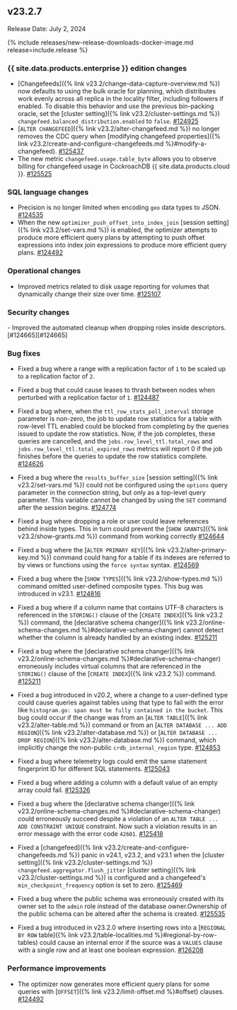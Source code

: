## v23.2.7

Release Date: July 2, 2024

{% include releases/new-release-downloads-docker-image.md release=include.release %}

<h3 id="v23-2-7-{{-site.data.products.enterprise-}}-edition-changes">{{ site.data.products.enterprise }} edition changes</h3>

- [Changefeeds]({% link v23.2/change-data-capture-overview.md %}) now defaults to using the bulk oracle for planning, which distributes work evenly across all replica in the locality filter, including followers if enabled. To disable this behavior and use the previous bin-packing oracle, set the [cluster setting]({% link v23.2/cluster-settings.md %}) `changefeed.balanced_distribution.enabled` to `false`. [#124925][#124925]
- [`ALTER CHANGEFEED`]({% link v23.2/alter-changefeed.md %}) no longer removes the CDC query when [modifying changefeed properties]({% link v23.2/create-and-configure-changefeeds.md %}#modify-a-changefeed). [#125437][#125437]
- The new metric `changefeed.usage.table_byte` allows you to observe billing for changefeed usage in CockroachDB {{ site.data.products.cloud }}. [#125525][#125525]

<h3 id="v23-2-7-sql-language-changes">SQL language changes</h3>

- Precision is no longer limited when encoding `geo` data types to JSON. [#124535][#124535]
- When the new `optimizer_push_offset_into_index_join` [session setting]({% link v23.2/set-vars.md %}) is enabled, the optimizer attempts to produce more efficient query plans by attempting to push offset expressions into index join expressions to produce more efficient query plans. [#124492][#124492]

<h3 id="v23-2-7-operational-changes">Operational changes</h3>

- Improved metrics related to disk usage reporting for volumes that dynamically change their size over time. [#125107][#125107]

<h3 id="v23-2-7-security-changes">Security changes</h3>
- Improved the automated cleanup when dropping roles inside descriptors. [#124665][#124665]

<h3 id="v23-2-7-bug-fixes">Bug fixes</h3>

- Fixed a bug where a range with a replication factor of `1` to be scaled up to a replication factor of `2`.
- Fixed a bug that could cause leases to thrash between nodes when perturbed with a replication factor of `1`. [#124487][#124487]
- Fixed a bug where, when the `ttl_row_stats_poll_interval` storage parameter is non-zero, the job to update row statistics for a table with row-level TTL enabled could be blocked from completing by the queries issued to update the row statistics. Now, if the job completes, these queries are cancelled, and the `jobs.row_level_ttl.total_rows` and `jobs.row_level_ttl.total_expired_rows` metrics will report 0 if the job finishes before the queries to update the row statistics complete. [#124626][#124626]
- Fixed a bug where the `results_buffer_size` [session setting]({% link v23.2/set-vars.md %}) could not be configured using the `options` query parameter in the connection string, but only as a top-level query parameter. This variable cannot be changed by using the `SET` command after the session begins. [#124774][#124774]
- Fixed a bug where dropping a role or user could leave references behind inside types. This in turn could prevent the [`SHOW GRANTS`]({% link v23.2/show-grants.md %}) command from working correctly [#124644][#124644]

- Fixed a bug where the [`ALTER PRIMARY KEY`]({% link v23.2/alter-primary-key.md %}) command could hang for a table if its indexes are referred to by views or functions using the `force syntax` syntax. [#124569][#124569]
- Fixed a bug where the [`SHOW TYPES`]({% link v23.2/show-types.md %}) command omitted user-defined composite types. This bug was introduced in v23.1. [#124816][#124816]
- Fixed a bug where if a column name that contains UTF-8 characters is referenced in the `STORING()` clause of the [`CREATE INDEX`]({% link v23.2 %}) command, the [declarative schema changer]({% link v23.2/online-schema-changes.md %}#declarative-schema-changer) cannot detect whether the column is already handled by an existing index. [#125211][#125211]
- Fixed a bug where the [declarative schema changer]({% link v23.2/online-schema-changes.md %}#declarative-schema-changer) erroneously includes virtual columns that are referenced in the `STORING()` clause of the [`CREATE INDEX`]({% link v23.2 %}) command. [#125211][#125211]
- Fixed a bug introduced in v20.2, where a change to a user-defined type could cause queries against tables using that type to fail with the error like `histogram.go: span must be fully contained in the bucket`. This bug could occur if the change was from an [`ALTER TABLE`]({% link v23.2/alter-table.md %}) command or from an [`ALTER DATABASE ... ADD REGION`]({% link v23.2/alter-database.md %}) or [`ALTER DATABASE ... DROP REGION`]({% link v23.2/alter-database.md %}) command, which implicitly change the non-public `crdb_internal_region` type. [#124853][#124853]
- Fixed a bug where telemetry logs could emit the same statement fingerprint ID for different SQL statements. [#125043][#125043]
- Fixed a bug where adding a column with a default value of an empty array could fail. [#125326][#125326]
- Fixed a bug where the [declarative schema changer]({% link v23.2/online-schema-changes.md %}#declarative-schema-changer) could erroneously succeed despite a violation of an `ALTER TABLE ... ADD CONSTRAINT UNIQUE` constraint. Now such a violation results in an error message with the error code `42601`. [#125418][#125418]
- Fixed a [changefeed]({% link v23.2/create-and-configure-changefeeds.md %}) panic in v24.1, v23.2, and v23.1 when the [cluster setting]({% link v23.2/cluster-settings.md %}) `changefeed.aggregator.flush_jitter` [cluster setting]({% link v23.2/cluster-settings.md %}) is configured and a changefeed's `min_checkpoint_frequency` option is set to zero. [#125469][#125469]
- Fixed a bug where the public schema was erroneously created with its owner set to the `admin` role instead of the database owner.Ownership  of the public schema can be altered after the schema is created. [#125535][#125535]
- Fixed a bug introduced in v23.2.0 where inserting rows into a [`REGIONAL BY ROW` table]({% link v23.2/table-localities.md %}#regional-by-row-tables) could cause an internal error if the source was a `VALUES` clause with a single row and at least one boolean expression. [#126208][#126208]

<h3 id="v23-2-7-performance-improvements">Performance improvements</h3>

- The optimizer now generates more efficient query plans for some queries with [`OFFSET`]({% link v23.2/limit-offset.md %}#offset) clauses. [#124492][#124492]

[#122704]: https://github.com/cockroachdb/cockroach/pull/122704
[#124487]: https://github.com/cockroachdb/cockroach/pull/124487
[#124492]: https://github.com/cockroachdb/cockroach/pull/124492
[#124535]: https://github.com/cockroachdb/cockroach/pull/124535
[#124569]: https://github.com/cockroachdb/cockroach/pull/124569
[#124626]: https://github.com/cockroachdb/cockroach/pull/124626
[#124644]: https://github.com/cockroachdb/cockroach/pull/124644
[#124665]: https://github.com/cockroachdb/cockroach/pull/124665
[#124774]: https://github.com/cockroachdb/cockroach/pull/124774
[#124800]: https://github.com/cockroachdb/cockroach/pull/124800
[#124816]: https://github.com/cockroachdb/cockroach/pull/124816
[#124853]: https://github.com/cockroachdb/cockroach/pull/124853
[#124925]: https://github.com/cockroachdb/cockroach/pull/124925
[#125043]: https://github.com/cockroachdb/cockroach/pull/125043
[#125107]: https://github.com/cockroachdb/cockroach/pull/125107
[#125211]: https://github.com/cockroachdb/cockroach/pull/125211
[#125326]: https://github.com/cockroachdb/cockroach/pull/125326
[#125418]: https://github.com/cockroachdb/cockroach/pull/125418
[#125437]: https://github.com/cockroachdb/cockroach/pull/125437
[#125469]: https://github.com/cockroachdb/cockroach/pull/125469
[#125525]: https://github.com/cockroachdb/cockroach/pull/125525
[#125535]: https://github.com/cockroachdb/cockroach/pull/125535
[#125543]: https://github.com/cockroachdb/cockroach/pull/125543
[#126208]: https://github.com/cockroachdb/cockroach/pull/126208
[79405f98e]: https://github.com/cockroachdb/cockroach/commit/79405f98e
